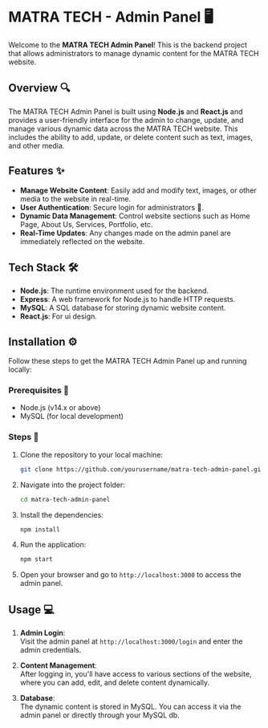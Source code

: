 # MATRA TECH - Admin Panel 🖥️

Welcome to the **MATRA TECH Admin Panel**! This is the backend project that allows administrators to manage dynamic content for the MATRA TECH website.

## Overview 🔍

The MATRA TECH Admin Panel is built using **Node.js** and **React.js**  and provides a user-friendly interface for the admin to change, update, and manage various dynamic data across the MATRA TECH website. This includes the ability to add, update, or delete content such as text, images, and other media.

## Features ✨

- **Manage Website Content**: Easily add and modify text, images, or other media to the website in real-time.
- **User Authentication**: Secure login for administrators 🔐.
- **Dynamic Data Management**: Control website sections such as Home Page, About Us, Services, Portfolio, etc.
- **Real-Time Updates**: Any changes made on the admin panel are immediately reflected on the website.

## Tech Stack 🛠️

- **Node.js**: The runtime environment used for the backend.
- **Express**: A web framework for Node.js to handle HTTP requests.
- **MySQL**: A SQL database for storing dynamic website content.
- **React.js**: For ui design.

## Installation ⚙️

Follow these steps to get the MATRA TECH Admin Panel up and running locally:

### Prerequisites 📝

- Node.js (v14.x or above)
- MySQL (for local development) 
  
### Steps 🚀

1. Clone the repository to your local machine:

    ```bash
    git clone https://github.com/yourusername/matra-tech-admin-panel.git
    ```

2. Navigate into the project folder:

    ```bash
    cd matra-tech-admin-panel
    ```

3. Install the dependencies:

    ```bash
    npm install
    ```

4. Run the application:

    ```bash
    npm start
    ```

5. Open your browser and go to `http://localhost:3000` to access the admin panel.

## Usage 💻

1. **Admin Login**:  
   Visit the admin panel at `http://localhost:3000/login` and enter the admin credentials.

2. **Content Management**:  
   After logging in, you'll have access to various sections of the website, where you can add, edit, and delete content dynamically.

3. **Database**:  
   The dynamic content is stored in MySQL. You can access it via the admin panel or directly through your MySQL db.
